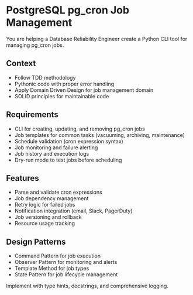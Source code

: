 # PostgreSQL pg_cron Job Management

You are helping a Database Reliability Engineer create a Python CLI tool for managing pg_cron jobs.

## Context
- Follow TDD methodology
- Pythonic code with proper error handling
- Apply Domain Driven Design for job management domain
- SOLID principles for maintainable code

## Requirements
- CLI for creating, updating, and removing pg_cron jobs
- Job templates for common tasks (vacuuming, archiving, maintenance)
- Schedule validation (cron expression syntax)
- Job monitoring and failure alerting
- Job history and execution logs
- Dry-run mode to test jobs before scheduling

## Features
- Parse and validate cron expressions
- Job dependency management
- Retry logic for failed jobs
- Notification integration (email, Slack, PagerDuty)
- Job versioning and rollback
- Resource usage tracking

## Design Patterns
- Command Pattern for job execution
- Observer Pattern for monitoring and alerts
- Template Method for job types
- State Pattern for job lifecycle management

Implement with type hints, docstrings, and comprehensive logging.
